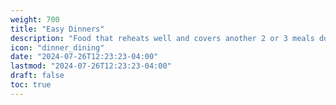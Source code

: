 ```yaml
---
weight: 700
title: "Easy Dinners"
description: "Food that reheats well and covers another 2 or 3 meals down the line"
icon: "dinner_dining"
date: "2024-07-26T12:23:23-04:00"
lastmod: "2024-07-26T12:23:23-04:00"
draft: false
toc: true
---
```


